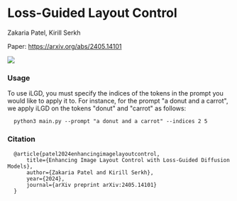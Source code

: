 # Loss-Guided Layout Control

Zakaria Patel, Kirill Serkh

Paper: https://arxiv.org/abs/2405.14101

![](https://github.com/ZakariaPZ/loss-guided-layout-control/blob/main/diffusion_animation.gif)

### Usage
To use iLGD, you must specify the indices of the tokens in the prompt you would like to apply it to. For instance, for the prompt "a donut and a carrot", we apply iLGD on the tokens "donut" and "carrot" as follows:
      
      python3 main.py --prompt "a donut and a carrot" --indices 2 5

### Citation

      @article{patel2024enhancingimagelayoutcontrol,
          title={Enhancing Image Layout Control with Loss-Guided Diffusion Models},
          author={Zakaria Patel and Kirill Serkh},
          year={2024},
          journal={arXiv preprint arXiv:2405.14101}
      }
